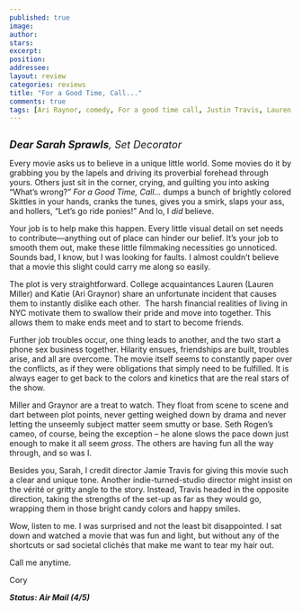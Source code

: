 ```yaml
---
published: true
image:
author: 
stars: 
excerpt: 
position: 
addressee: 
layout: review
categories: reviews
title: "For a Good Time, Call..."
comments: true
tags: [Ari Raynor, comedy, For a good time call, Justin Travis, Lauren Miller, Review, Seth Rogan, Uncategorized]
---
```

<div><p><span class="full-image-block ssNonEditable"><span><a href="/letters/2012/9/30/for-a-good-time-call.html"><img src="http://static.squarespace.com/static/5005f6bcc4aa41161b33e89e/5329cf1fe4b07c068ebf74de/5329cf1fe4b07c068ebf76aa/1349015639173/For%20a%20Good%20Time%20Call.jpg" alt="" /></a></span></span></p>
<p><em style="font-size:130%;"><strong>Dear Sarah Sprawls</strong>, Set Decorator</em></p>
<p>Every movie asks us to believe in a unique little world. Some movies do it by grabbing you by the lapels and driving its proverbial forehead through yours. Others just sit in the corner, crying, and guilting you into asking &ldquo;What&rsquo;s wrong?&rdquo; <em>For a Good Time, Call&hellip; </em>dumps a bunch of brightly colored Skittles in your hands, cranks the tunes, gives you a smirk, slaps your ass, and hollers, &ldquo;Let&rsquo;s go ride ponies!&rdquo; And lo, I <em>did</em> believe.</p>
<p>Your job is to help make this happen. Every little visual detail on set needs to contribute&mdash;anything out of place can hinder our belief. It&rsquo;s your job to smooth them out, make these little filmmaking necessities go unnoticed. Sounds bad, I know, but I was looking for faults. I almost couldn&rsquo;t believe that a movie this slight could carry me along so easily.</p>
<p>The plot is very straightforward. College acquaintances Lauren (Lauren Miller) and Katie (Ari Graynor) share an unfortunate incident that causes them to instantly dislike each other.&nbsp; The harsh financial realities of living in NYC motivate them to swallow their pride and move into together. This allows them to make ends meet and to start to become friends.</p>
<p>Further job troubles occur, one thing leads to another, and the two start a phone sex business together. Hilarity ensues, friendships are built, troubles arise, and all are overcome. The movie itself seems to constantly paper over the conflicts, as if they were obligations that simply need to be fulfilled. It is always eager to get back to the colors and kinetics that are the real stars of the show.</p>
<p>Miller and Graynor are a treat to watch. They float from scene to scene and dart between plot points, never getting weighed down by drama and never letting the unseemly subject matter seem smutty or base. Seth Rogen&rsquo;s cameo, of course, being the exception &ndash; he alone slows the pace down just enough to make it all seem <em>gross</em>. The others are having fun all the way through, and so was I.</p>
<p>Besides you, Sarah, I credit director Jamie Travis for giving this movie such a clear and unique tone. Another indie-turned-studio director might insist on the v&eacute;rit&eacute; or gritty angle to the story. Instead, Travis headed in the opposite direction, taking the strengths of the set-up as far as they would go, wrapping them in those bright candy colors and happy smiles.</p>
<p>Wow, listen to me. I was surprised and not the least bit disappointed. I sat down and watched a movie that was fun and light, but without any of the shortcuts or sad societal clich&eacute;s that make me want to tear my hair out.</p>
<p>Call me anytime.</p>
<p>Cory</p>
<p><strong><em>Status: Air Mail (4/5)</em></strong></p></div>
